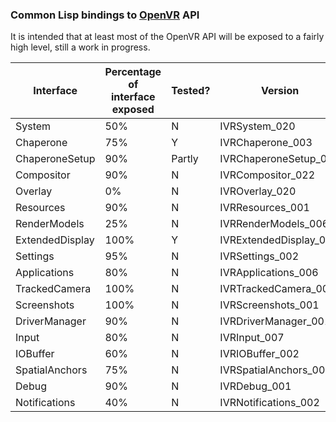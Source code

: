 ### Common Lisp bindings to [OpenVR](https://github.com/ValveSoftware/openvr/) API

It is intended that at least most of the OpenVR API will be exposed to a fairly high level, still a work in progress.

Interface | Percentage of interface exposed | Tested? | Version
--- | --- | --- | ---
System | 50% | N | IVRSystem_020
Chaperone | 75% | Y | IVRChaperone_003
ChaperoneSetup | 90% | Partly | IVRChaperoneSetup_006
Compositor | 90% | N | IVRCompositor_022
Overlay | 0% | N | IVROverlay_020
Resources | 90% | N | IVRResources_001
RenderModels | 25%  | N | IVRRenderModels_006
ExtendedDisplay | 100% | Y | IVRExtendedDisplay_001
Settings | 95% | N | IVRSettings_002
Applications | 80% | N | IVRApplications_006
TrackedCamera | 100% | N | IVRTrackedCamera_006
Screenshots | 100% | N | IVRScreenshots_001
DriverManager | 90% | N | IVRDriverManager_001
Input | 80% | N | IVRInput_007
IOBuffer | 60% | N | IVRIOBuffer_002
SpatialAnchors | 75% | N | IVRSpatialAnchors_001
Debug | 90% | N | IVRDebug_001
Notifications | 40% | N | IVRNotifications_002
